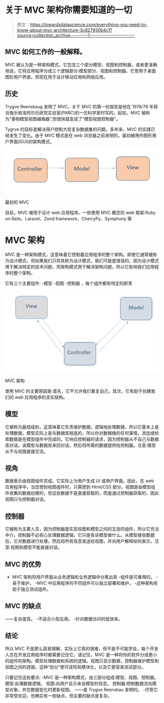 # 关于 MVC 架构你需要知道的一切

> 原文：<https://towardsdatascience.com/everything-you-need-to-know-about-mvc-architecture-3c827930b4c1?source=collection_archive---------1----------------------->

## MVC 如何工作的一般解释。

MVC 被认为是一种架构模式，它包含三个部分模型、视图和控制器，或者更准确地说，它将应用程序分成三个逻辑部分:模型部分、视图和控制器。它曾用于桌面图形用户界面，但现在用于设计移动应用和网络应用。

## 历史

Trygve Reenskaug 发明了 MVC。关于 MVC 的第一份报告是他在 1978/79 年拜访施乐帕洛阿尔托研究实验室(PARC)的一位科学家时写的。起初，MVC 被称为“事物模型视图编辑器”,但很快就变成了“模型视图控制器”。

Tygrve 的目标是解决用户控制大型复杂数据集的问题。多年来，MVC 的实践已经发生了变化。由于 MVC 模式是在 web 浏览器之前发明的，最初被用作图形用户界面(GUI)的架构模式。

![](img/9c3dada8b0e321a2ffbb9d93bde9b543.png)

最初的 MVC

目前，MVC 被用于设计 web 应用程序。一些使用 MVC 概念的 web 框架:Ruby on Rails、Laravel、Zend framework、CherryPy、Symphony 等

# MVC 架构

MVC 是一种架构模式，这意味着它控制着应用程序的整个架构。即使它通常被称为设计模式，但如果我们只将其称为设计模式，我们可能是错误的，因为设计模式用于解决特定的技术问题，而架构模式用于解决架构问题，所以它影响我们应用程序的整个架构。

它有三个主要组件:
-模型
-视图
-控制器
，每个组件都有特定的职责

![](img/35121f469a2b1a1a91620e55ecc05130.png)

MVC 架构

使用 MVC 的主要原因是:首先，它不允许我们重复自己，其次，它有助于创建我们的 web 应用程序的坚实结构。

## 模型

它被称为最低级别，这意味着它负责维护数据。逻辑地处理数据，所以它基本上是处理数据。模型实际上是与数据库相连的，所以你对数据做的任何事情。添加或检索数据是在模型组件中完成的。它响应控制器的请求，因为控制器从不自己与数据库对话。该模型与数据库来回对话，然后将所需的数据提供给控制器。注意:模型从不与视图直接交流。

## 视角

数据表示由视图组件完成。它实际上为用户生成 UI 或用户界面。因此，在 web 应用程序中，当您想到视图组件时，只需想到 Html/CSS 部分。视图是由模型组件收集的数据创建的，但这些数据不是直接获取的，而是通过控制器获取的，因此视图只与控制器对话。

## 控制器

它被称为主要人员，因为控制器是实现视图和模型之间的互连的组件，所以它充当中介。控制器不必担心处理数据逻辑，它只是告诉模型做什么。从模型接收数据后，它对数据进行处理，然后将所有信息发送给视图，并向用户解释如何表示。注意:视图和模型不能直接对话。

## MVC 的优势

- MVC 架构将用户界面从业务逻辑和业务逻辑中分离出来
-组件是可重用的。
-易于维护。
-MVC 中应用程序的不同组件可以独立部署和维护。
-这种架构有助于独立测试组件。

## MVC 的缺点

——复杂度高。
-不适合小型应用。
-针对数据访问的低效率。

## 结论

所以 MVC 不是那么容易理解，实际上它真的很难，但不是不可能学会，每个开发人员在开发应用程序时都需要记住它。请记住，MVC 是一种将你的软件分成更小的组件的架构。模型处理数据和系统的逻辑。视图只显示数据，控制器维护模型和视图之间的连接。这种“划分”使可读性和模块化，以及它更容易测试部分。

只要记住这些要点:
-MVC 是一种架构模式，由三部分组成:模型、视图、控制器。模型:处理数据逻辑。
视图:向用户显示来自模型的信息。
控制器:控制数据流向模型对象，并在数据变化时更新视图。
——是 Trygve Reenskau 发明的。
-尽管它非常受欢迎，也确实有一些缺点，但主要的缺点是复杂。